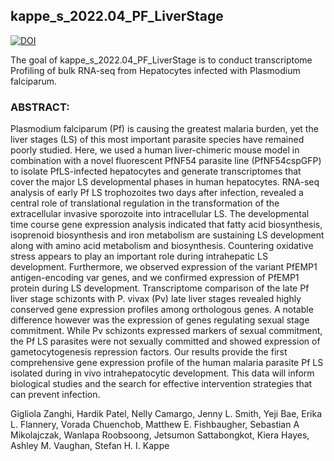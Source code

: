 
## kappe_s_2022.04_PF_LiverStage

<!-- badges: start -->
[![DOI](https://zenodo.org/badge/708969203.svg)](https://zenodo.org/badge/latestdoi/708969203)
<!-- badges: end -->

The goal of kappe_s_2022.04_PF_LiverStage is to conduct transcriptome Profiling of bulk RNA-seq  from Hepatocytes infected with Plasmodium falciparum. 



### ABSTRACT:

Plasmodium falciparum (Pf) is causing the greatest malaria burden, yet the liver stages (LS) of this most important parasite species have remained poorly studied. Here, we used a human liver-chimeric mouse model in combination with a novel fluorescent PfNF54 parasite line (PfNF54cspGFP) to isolate PfLS-infected hepatocytes and generate transcriptomes that cover the major LS developmental phases in human hepatocytes. RNA-seq analysis of early Pf LS trophozoites two days after infection, revealed a central role of translational regulation in the transformation of the extracellular invasive sporozoite into intracellular LS. The developmental time course gene expression analysis indicated that fatty acid biosynthesis, isoprenoid biosynthesis and iron metabolism are sustaining LS development along with amino acid metabolism and biosynthesis. Countering oxidative stress appears to play an important role during intrahepatic LS development. Furthermore, we observed expression of the variant PfEMP1 antigen-encoding var genes, and we confirmed expression of PfEMP1 protein during LS development. Transcriptome comparison of the late Pf liver stage schizonts with P. vivax (Pv) late liver stages revealed highly conserved gene expression profiles among orthologous genes. A notable difference however was the expression of genes regulating sexual stage commitment. While Pv schizonts expressed markers of sexual commitment, the Pf LS parasites were not sexually committed and showed expression of gametocytogenesis repression factors. Our results provide the first comprehensive gene expression profile of the human malaria parasite Pf LS isolated during in vivo intrahepatocytic development. This data will inform biological studies and the search for effective intervention strategies that can prevent infection.

Gigliola Zanghi, Hardik Patel, Nelly Camargo, Jenny L. Smith, Yeji Bae, Erika L. Flannery, Vorada Chuenchob, Matthew E. Fishbaugher, Sebastian A Mikolajczak, Wanlapa Roobsoong, Jetsumon Sattabongkot, Kiera Hayes, Ashley M. Vaughan, Stefan H. I. Kappe
